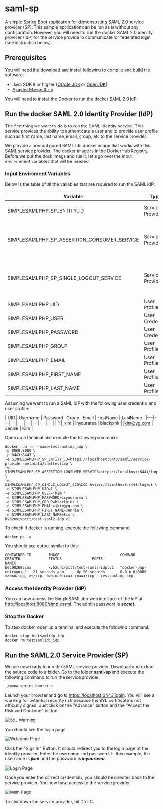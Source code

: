 # saml-sp
A simple Spring Boot application for demonstrating SAML 2.0 service provider (SP).  This sample application can be run as is without any configuration.  However, you will need to run the docker SAML 2.0 identity provider (IdP) for the service provide to communicate for federated login (see instruction below).

 ## Prerequisites
 You will need the download and install following to compile and build the software:
 - Java SDK 8 or higher ([Oracle JDK](https://www.oracle.com/java/technologies/javase-downloads.html) or [OpenJDK](https://adoptopenjdk.net/))
 - [Apache Maven 3.x.x](https://maven.apache.org/download.cgi)

You will need to install the [Docker](https://docs.docker.com/get-docker/) to run the docker SAML 2.0 IdP.

## Run the docker SAML 2.0 Identity Provider (IdP)
The first thing we want to do is to run the SAML identity service.  This service provides the ability to authenticate a user and to provide user profile such as first name, last name, email, group, etc to the service provider.

We provide a preconfigured SAML IdP docker image that works with this SAML service provider.  The docker image is in the DockerHub Registry.  Before we pull the dock image and run it, let's go over the input environment variables that will be needed.

### Input Enviroment Variables
Below is the table of all the variables that are required to run the SAML IdP.

| Variable | Type | Description |
|---|---|---|
| SIMPLESAMLPHP_SP_ENTITY_ID | Service Provider | Service provider entity ID |
| SIMPLESAMLPHP_SP_ASSERTION_CONSUMER_SERVICE | Service Provider | Service provider assertion consumer service location |
| SIMPLESAMLPHP_SP_SINGLE_LOGOUT_SERVICE | Service Provider | Service provider single logout service location |
| SIMPLESAMLPHP_UID | User Profile | Unique user ID |
| SIMPLESAMLPHP_USER | User Credential | User's login username |
| SIMPLESAMLPHP_PASSWORD | User Credential | User's login password |
| SIMPLESAMLPHP_GROUP | User Profile | User's group |
| SIMPLESAMLPHP_EMAIL | User Profile | User's email |
| SIMPLESAMLPHP_FIRST_NAME | User Profile | User's first name |
| SIMPLESAMLPHP_LAST_NAME | User Profile | User's last name |

Assuming we want to run a SAML IdP with the following user credential and user profile:

| UID | Username | Password | Group | Email | FirstName | LastName |
|---|---|---|---|---|---|---|---|
| 1 | jkim | inyourarea | blackpink | jkim@yg.com | Jennie | Kim |

Open up a terminal and execute the following command:

```
docker run -d --name=testsamlidp_idp \
-p 8080:8080 \
-p 8443:8443 \
-e SIMPLESAMLPHP_SP_ENTITY_ID=https://localhost:6443/saml2/service-provider-metadata/samltestidp \
-e SIMPLESAMLPHP_SP_ASSERTION_CONSUMER_SERVICE=https://localhost:6443/login/saml2/sso/samltestidp \
-e SIMPLESAMLPHP_SP_SINGLE_LOGOUT_SERVICE=https://localhost:6443/logout \
-e SIMPLESAMLPHP_UID=1 \
-e SIMPLESAMLPHP_USER=jkim \
-e SIMPLESAMLPHP_PASSWORD=inyourarea \
-e SIMPLESAMLPHP_GROUP=blackpink \
-e SIMPLESAMLPHP_EMAIL=jkim@yg.com \
-e SIMPLESAMLPHP_FIRST_NAME=Jennie \
-e SIMPLESAMLPHP_LAST_NAME=Kim \
kvb2univpitt/test-saml2-idp:v1
```

To check if docker is running, execute the following command:

```
docker ps -a

```
You should see output similar to this:
```
CONTAINER ID        IMAGE                            COMMAND                  CREATED             STATUS              PORTS                                                    NAMES
b0c902685caa        kvb2univpitt/test-saml2-idp:v1   "docker-php-entrypoi…"   21 seconds ago      Up 20 seconds       0.0.0.0:8080->8080/tcp, 80/tcp, 0.0.0.0:8443->8443/tcp   testsamlidp_idp
```

### Access the Identity Provider (IdP)
You can now access the SimpleSAMLphp web interface of the IdP at [http://localhost:8080/simplesaml](http://localhost:8080/simplesaml).  The admin password is ***secret***.

### Stop the Docker
To stop docker, open up a terminal and execute the following command:

```
docker stop testsamlidp_idp
docker rm testsamlidp_idp
```

## Run the SAML 2.0 Service Provider (SP)
We are now ready to run the SAML service provider.  Download and extract the source code to a folder.  Go to the folder **saml-sp** and execute the following command to run the service provider:

```
./mvnw spring-boot:run
```

Launch your browser and go to [https://localhost:6443/login](https://localhost:6443/login).
You will see a warning for potential security risk because the SSL certificate is not officially signed.  Just click on the "Advance" button and the "Accept the Risk and Continue" button.

![SSL Warning](https://raw.githubusercontent.com/kvb2univpitt/saml-sp/main/img/ssl_warning.png)

You should see the login page.

![Welcome Page](https://raw.githubusercontent.com/kvb2univpitt/saml-sp/main/img/welcome.png)

Click the "Sign In" Button.  It should redirect you to the login page of the identity provider.  Enter the username and password.  In this example, the username is ***jkim*** and the password is ***inyourarea***.

![Login Page](https://raw.githubusercontent.com/kvb2univpitt/saml-sp/main/img/login.png)

Once you enter the correct credentials, you should be directed back to the service provider.  You now have access to the service provider.

![Main Page](https://raw.githubusercontent.com/kvb2univpitt/saml-sp/main/img/main.png)

To shutdown the service provider, hit Ctrl-C.
